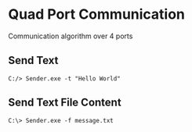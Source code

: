 # Quad Port Communication
Communication algorithm over 4 ports

## Send Text
```
C:/> Sender.exe -t "Hello World"
```


## Send Text File Content
```
C:\> Sender.exe -f message.txt
```

